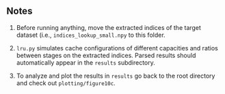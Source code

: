 ## Notes

1. Before running anything, move the extracted indices of the target dataset (i.e., `indices_lookup_small.npy` to this folder.

2. `lru.py` simulates cache configurations of different capacities and ratios between stages on the extracted indices. Parsed results should automatically appear in the `results` subdirectory.

3. To analyze and plot the results in `results` go back to the root directory and check out `plotting/figure10c`.